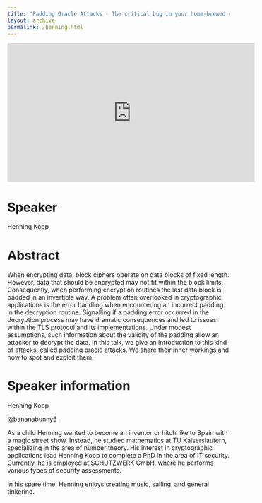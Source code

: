 ```yaml
---
title: "Padding Oracle Attacks - The critical bug in your home-brewed crypto protocol"
layout: archive
permalink: /henning.html
---
```


<iframe width="560" height="315" src="https://www.youtube.com/embed/6TBnixhfIlU" title="YouTube video player" frameborder="0" allow="accelerometer; autoplay; clipboard-write; encrypted-media; gyroscope; picture-in-picture" allowfullscreen></iframe>

# Speaker

Henning Kopp

# Abstract

When encrypting data, block ciphers operate on data blocks of fixed length. However, data that should be encrypted may not fit within the block limits. Consequently, when performing encryption routines the last data block is padded in an invertible way. A problem often overlooked in cryptographic applications is the error handling when encountering an incorrect padding in the decryption routine. Signalling if a padding error occurred in the decryption process may have dramatic consequences and led to issues within the TLS protocol and its implementations. Under modest assumptions, such information about the validity of the padding allow an attacker to decrypt the data. In this talk, we give an introduction to this kind of attacks, called padding oracle attacks. We share their inner workings and how to spot and exploit them.

# Speaker information

Henning Kopp

[@bananabunny6](https://twitter.com/bananabunny6)

As a child Henning wanted to become an inventor or hitchhike to Spain with a magic street show. Instead, he studied mathematics at TU Kaiserslautern, specializing in the area of number theory. His interest in cryptographic applications lead Henning Kopp to complete a PhD in the area of IT security. Currently, he is employed at SCHUTZWERK GmbH, where he performs various types of security assessments.

In his spare time, Henning enjoys creating music, sailing, and general tinkering.
